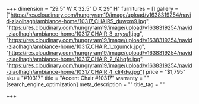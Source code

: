+++
dimension = "29.5\" W X 32.5\" D X 29\" H"
furnitures = []
gallery = ["https://res.cloudinary.com/hungryram19/image/upload/v1638319254/navid-ziaolhagh/ambiance-home/10317_CHAIRS_duwxm9.jpg", "https://res.cloudinary.com/hungryram19/image/upload/v1638319254/navid-ziaolhagh/ambiance-home/10317_CHAIR_3_xrysu1.jpg", "https://res.cloudinary.com/hungryram19/image/upload/v1638319254/navid-ziaolhagh/ambiance-home/10317_CHAIR_1_xgumck.jpg", "https://res.cloudinary.com/hungryram19/image/upload/v1638319254/navid-ziaolhagh/ambiance-home/10317_CHAIR_2_f4hqfe.jpg", "https://res.cloudinary.com/hungryram19/image/upload/v1638319254/navid-ziaolhagh/ambiance-home/10317_CHAIR_4_cli4dw.jpg"]
price = "$1,795"
sku = "#10317"
title = "Accent Chair #10317"
warranty = ""
[search_engine_optimization]
meta_description = ""
title_tag = ""

+++
